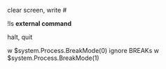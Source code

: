 clear screen, write #

!ls     **external command**

halt, quit

w $system.Process.BreakMode(0)
ignore BREAKs
w $system.Process.BreakMode(1)
